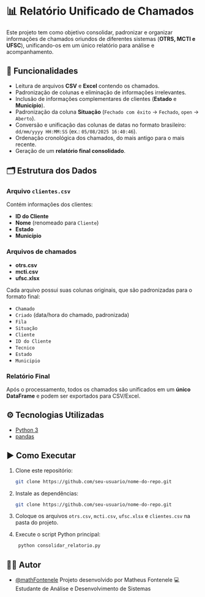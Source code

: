 # 📊 Relatório Unificado de Chamados

Este projeto tem como objetivo consolidar, padronizar e organizar informações de chamados oriundos de diferentes sistemas (**OTRS, MCTI e UFSC**), unificando-os em um único relatório para análise e acompanhamento.  

## 🚀 Funcionalidades

- Leitura de arquivos **CSV** e **Excel** contendo os chamados.  
- Padronização de colunas e eliminação de informações irrelevantes.  
- Inclusão de informações complementares de clientes (**Estado** e **Município**).  
- Padronização da coluna **Situação** (`Fechado com êxito` → `Fechado`, `open` → `Aberto`).  
- Conversão e unificação das colunas de datas no formato brasileiro:  
  `dd/mm/yyyy HH:MM:SS` (ex.: `05/08/2025 16:40:46`).  
- Ordenação cronológica dos chamados, do mais antigo para o mais recente.  
- Geração de um **relatório final consolidado**.  

## 🗂 Estrutura dos Dados

### Arquivo `clientes.csv`
Contém informações dos clientes:  
- **ID do Cliente**  
- **Nome** (renomeado para `Cliente`)  
- **Estado**  
- **Município**  

### Arquivos de chamados
- **otrs.csv**  
- **mcti.csv**  
- **ufsc.xlsx**  

Cada arquivo possui suas colunas originais, que são padronizadas para o formato final:  

- `Chamado`  
- `Criado` (data/hora do chamado, padronizada)  
- `Fila`  
- `Situação`  
- `Cliente`  
- `ID do Cliente`  
- `Tecnico`  
- `Estado`  
- `Municipio`  

### Relatório Final
Após o processamento, todos os chamados são unificados em um **único DataFrame** e podem ser exportados para CSV/Excel.  

## ⚙️ Tecnologias Utilizadas

- [Python 3](https://www.python.org/)  
- [pandas](https://pandas.pydata.org/)  

## ▶️ Como Executar

1. Clone este repositório:
   ```bash
   git clone https://github.com/seu-usuario/nome-do-repo.git
   ```

2. Instale as dependências:
   ```bash
   git clone https://github.com/seu-usuario/nome-do-repo.git    
    ```
3. Coloque os arquivos `otrs.csv`, `mcti.csv`, `ufsc.xlsx` e `clientes.csv` na pasta do projeto.

4. Execute o script Python principal:
   ```bash
    python consolidar_relatorio.py
    ```


## 👨‍💻 Autor

- [@mathFontenele](https://github.com/matheFontenele)
Projeto desenvolvido por Matheus Fontenele 💻
Estudante de Análise e Desenvolvimento de Sistemas

